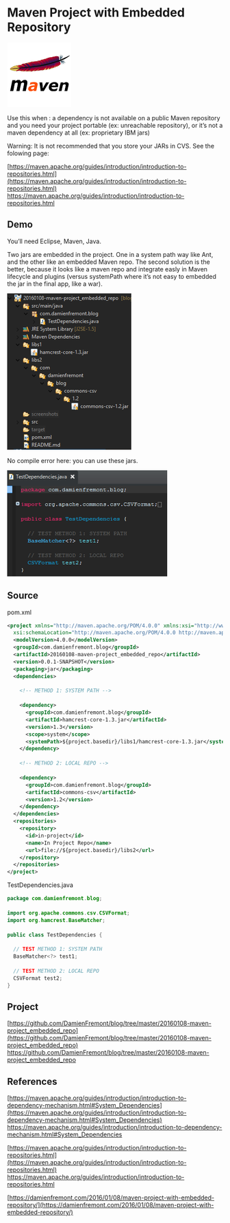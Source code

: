 Maven Project with Embedded Repository
======
 
![alt text](screenshots/160520010229533.png)
 
Use this when : a dependency is not available on a public Maven repository and you need your project portable (ex: unreachable repository), or it’s not a maven dependency at all (ex: proprietary IBM jars)
 

 
Warning: It is not recommended that you store your JARs in CVS. See the folowing page:
 
[https://maven.apache.org/guides/introduction/introduction-to-repositories.html](https://maven.apache.org/guides/introduction/introduction-to-repositories.html)
https://maven.apache.org/guides/introduction/introduction-to-repositories.html
 
## Demo
 
You’ll need Eclipse, Maven, Java.
 
Two jars are embedded in the project. One in a system path way like Ant, and the other like an embedded Maven repo. The second solution is the better, because it looks like a maven repo and integrate easly in Maven lifecycle and plugins (versus systemPath where it’s not easy to embedded the jar in the final app, like a war).
 
![alt text](screenshots/160520010229558.png)
 

 
No compile error here: you can use these jars.
 
![alt text](screenshots/160520010229839.png)
 

 
## Source
 
pom.xml
 
```xml
<project xmlns="http://maven.apache.org/POM/4.0.0" xmlns:xsi="http://www.w3.org/2001/XMLSchema-instance"
  xsi:schemaLocation="http://maven.apache.org/POM/4.0.0 http://maven.apache.org/xsd/maven-4.0.0.xsd">
  <modelVersion>4.0.0</modelVersion>
  <groupId>com.damienfremont.blog</groupId>
  <artifactId>20160108-maven-project_embedded_repo</artifactId>
  <version>0.0.1-SNAPSHOT</version>
  <packaging>jar</packaging>
  <dependencies>
 
    <!-- METHOD 1: SYSTEM PATH -->
 
    <dependency>
      <groupId>com.damienfremont.blog</groupId>
      <artifactId>hamcrest-core-1.3.jar</artifactId>
      <version>1.3</version>
      <scope>system</scope>
      <systemPath>${project.basedir}/libs1/hamcrest-core-1.3.jar</systemPath>
    </dependency>
 
    <!-- METHOD 2: LOCAL REPO -->
 
    <dependency>
      <groupId>com.damienfremont.blog</groupId>
      <artifactId>commons-csv</artifactId>
      <version>1.2</version>
    </dependency>
  </dependencies>
  <repositories>
    <repository>
      <id>in-project</id>
      <name>In Project Repo</name>
      <url>file://${project.basedir}/libs2</url>
    </repository>
  </repositories>
</project>
```
 
TestDependencies.java
 
```java
package com.damienfremont.blog;
 
import org.apache.commons.csv.CSVFormat;
import org.hamcrest.BaseMatcher;
 
public class TestDependencies {
 
  // TEST METHOD 1: SYSTEM PATH
  BaseMatcher<?> test1;
 
  // TEST METHOD 2: LOCAL REPO
  CSVFormat test2;
}
```
 
## Project
 
[https://github.com/DamienFremont/blog/tree/master/20160108-maven-project_embedded_repo](https://github.com/DamienFremont/blog/tree/master/20160108-maven-project_embedded_repo)
https://github.com/DamienFremont/blog/tree/master/20160108-maven-project_embedded_repo
 
## References
 
[https://maven.apache.org/guides/introduction/introduction-to-dependency-mechanism.html#System_Dependencies](https://maven.apache.org/guides/introduction/introduction-to-dependency-mechanism.html#System_Dependencies)
https://maven.apache.org/guides/introduction/introduction-to-dependency-mechanism.html#System_Dependencies
 
[https://maven.apache.org/guides/introduction/introduction-to-repositories.html](https://maven.apache.org/guides/introduction/introduction-to-repositories.html)
https://maven.apache.org/guides/introduction/introduction-to-repositories.html
 
 
[https://damienfremont.com/2016/01/08/maven-project-with-embedded-repository/](https://damienfremont.com/2016/01/08/maven-project-with-embedded-repository/)
 
